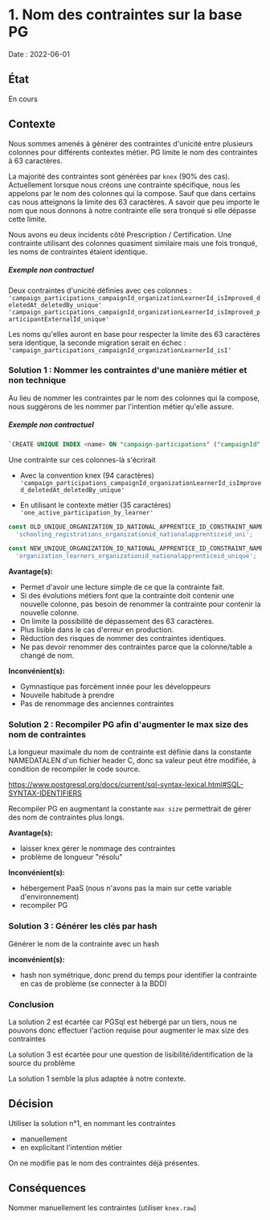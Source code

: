 # 1. Nom des contraintes sur la base PG

Date : 2022-06-01

## État

En cours

## Contexte

Nous sommes amenés à générer des contraintes d'unicité entre plusieurs colonnes pour différents contextes métier. PG limite le nom des contraintes à 63 caractères.

La majorité des contraintes sont générées par `knex` (90% des cas).
Actuellement lorsque nous créons une contrainte spécifique, nous les appelons par le nom des colonnes qui la compose. Sauf que dans certains cas nous atteignons la limite des 63 caractères.
A savoir que peu importe le nom que nous donnons à notre contrainte elle sera tronqué si elle dépasse cette limite.

Nous avons eu deux incidents côté Prescription / Certification. Une contrainte utilisant des colonnes quasiment similaire mais une fois tronqué, les noms de contraintes étaient identique.

##### Exemple non contractuel
Deux contraintes d'unicité définies avec ces colonnes :
`'campaign_participations_campaignId_organizationLearnerId_isImproved_deletedAt_deletedBy_unique'`
`'campaign_participations_campaignId_organizationLearnerId_isImproved_participantExternalId_unique'`

Les noms qu'elles auront en base pour respecter la limite des 63 caractères sera identique, la seconde migration serait en échec :
`'campaign_participations_campaignId_organizationLearnerId_isI'`

### Solution 1 : Nommer les contraintes d'une manière métier et non technique

Au lieu de nommer les contraintes par le nom des colonnes qui la compose, nous suggérons de les nommer par l'intention métier qu'elle assure.

##### Exemple non contractuel

```sql
`CREATE UNIQUE INDEX <name> ON "campaign-participations" ("campaignId", "organizationLearnerId" ) WHERE "isImproved" IS FALSE AND "deletedAt" IS NULL AND "deletedBy" IS NULL;`
```

Une contrainte sur ces colonnes-là s'écrirait

- Avec la convention knex (94 caractères)
`'campaign_participations_campaignId_organizationLearnerId_isImproved_deletedAt_deletedBy_unique'`

- En utilisant le contexte métier (35 caractères)
`'one_active_participation_by_learner'`

```js
const OLD_UNIQUE_ORGANIZATION_ID_NATIONAL_APPRENTICE_ID_CONSTRAINT_NAME =
  'schooling_registrations_organizationid_nationalapprenticeid_uni';

const NEW_UNIQUE_ORGANIZATION_ID_NATIONAL_APPRENTICE_ID_CONSTRAINT_NAME =
  'organization_learners_organizationid_nationalapprenticeid_unique';
```

**Avantage(s):**

- Permet d'avoir une lecture simple de ce que la contrainte fait.
- Si des évolutions métiers font que la contrainte doit contenir une nouvelle colonne, pas besoin de renommer la contrainte pour contenir la nouvelle colonne.
- On limite la possibilité de dépassement des 63 caractères.
- Plus lisible dans le cas d'erreur en production.
- Réduction des risques de nommer des contraintes identiques.
- Ne pas devoir renommer des contraintes parce que la colonne/table a changé de nom.

**Inconvénient(s):**

- Gymnastique pas forcément innée pour les développeurs
- Nouvelle habitude à prendre 
- Pas de renommage des anciennes contraintes

### Solution 2 : Recompiler PG afin d'augmenter le max size des nom de contraintes

La longueur maximale du nom de contrainte est définie dans la constante NAMEDATALEN d'un fichier header C, donc sa valeur peut être modifiée, à condition de recompiler le code source.

https://www.postgresql.org/docs/current/sql-syntax-lexical.html#SQL-SYNTAX-IDENTIFIERS

Recompiler PG en augmentant la constante `max size` permettrait de gérer des nom de contraintes plus longs.

**Avantage(s):**

- laisser knex gérer le nommage des contraintes 
- problème de longueur "résolu"

**Inconvénient(s):**

- hébergement PaaS (nous n'avons pas la main sur cette variable d'environnement)
- recompiler PG

### Solution 3 : Générer les clés par hash

Générer le nom de la contrainte avec un hash

**inconvénient(s):** 

- hash non symétrique, donc prend du temps pour identifier la contrainte en cas de problème (se connecter à la BDD)

### Conclusion

La solution 2 est écartée car PGSql est hébergé par un tiers, nous ne pouvons donc effectuer l'action requise pour augmenter le max size des contraintes

La solution 3 est écartée pour une question de lisibilité/identification de la source du problème

La solution 1 semble la plus adaptée à notre contexte.

## Décision

Utiliser la solution n°1, en nommant les contraintes 

- manuellement
- en explicitant l'intention métier

On ne modifie pas le nom des contraintes déjà présentes.
## Conséquences

Nommer manuellement les contraintes (utiliser `knex.raw`)